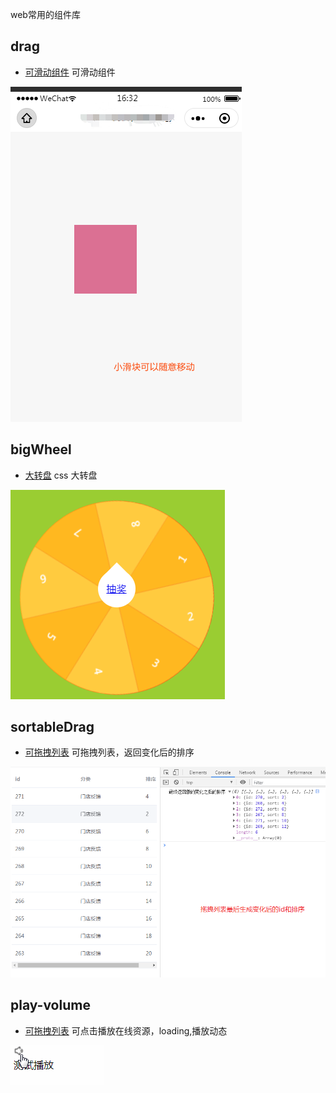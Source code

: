 web常用的组件库

## drag
- [可滑动组件](./drag/index.html)
可滑动组件

![](./drag/drag.png)

## bigWheel
- [大转盘](./bigWheel/index.html)
css 大转盘

![](./bigWheel/wheel.png)
## sortableDrag
- [可拖拽列表](./sortableDrag/index.html)
可拖拽列表，返回变化后的排序

![](./sortableDrag/sortable.png)
## play-volume
- [可拖拽列表](./play-volume/index.html)
可点击播放在线资源，loading,播放动态

![](./play-volume/play-tts-mp3.gif)
